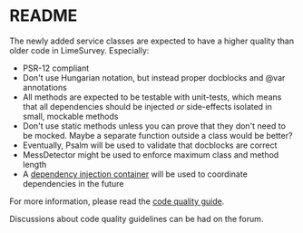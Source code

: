 # README

The newly added service classes are expected to have a higher quality than older code in LimeSurvey. Especially:

* PSR-12 compliant
* Don't use Hungarian notation, but instead proper docblocks and @var annotations
* All methods are expected to be testable with unit-tests, which means that all dependencies should be injected _or_ side-effects isolated in small, mockable methods
* Don't use static methods unless you can prove that they don't need to be mocked. Maybe a separate function outside a class would be better?
* Eventually, Psalm will be used to validate that docblocks are correct
* MessDetector might be used to enforce maximum class and method length
* A [dependency injection container](https://www.yiiframework.com/doc/guide/2.0/en/concept-di-container) will be used to coordinate dependencies in the future

For more information, please read the [code quality guide](https://manual.limesurvey.org/Code_quality_guide).

Discussions about code quality guidelines can be had on the forum.
